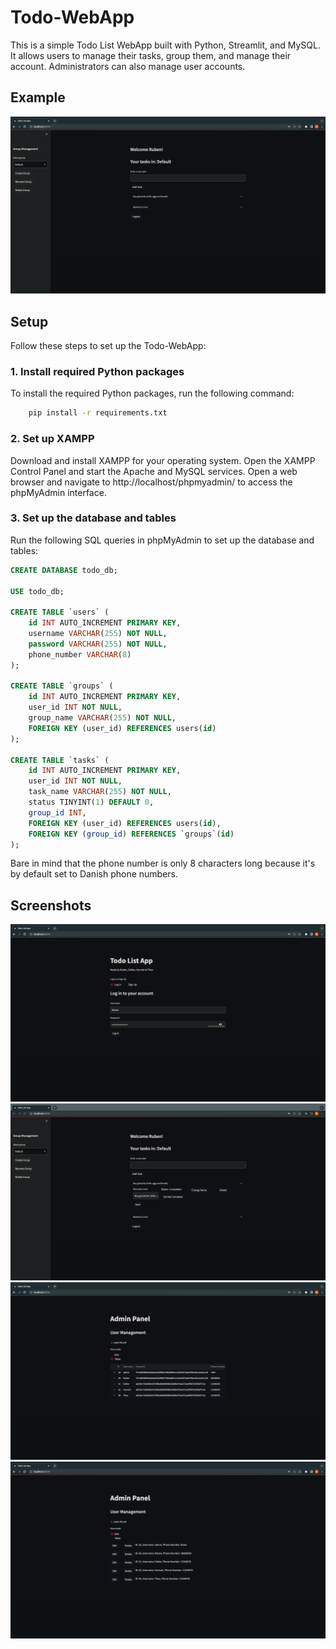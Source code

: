 # Todo-WebApp

This is a simple Todo List WebApp built with Python, Streamlit, and MySQL. It allows users to manage their tasks, group them, and manage their account. Administrators can also manage user accounts.

## Example

![Tasks](images/tasks.png)

## Setup

Follow these steps to set up the Todo-WebApp:

### 1. Install required Python packages

To install the required Python packages, run the following command:

```bash
    pip install -r requirements.txt
```
### 2. Set up XAMPP

Download and install XAMPP for your operating system.
Open the XAMPP Control Panel and start the Apache and MySQL services.
Open a web browser and navigate to http://localhost/phpmyadmin/ to access the phpMyAdmin interface.

### 3. Set up the database and tables
Run the following SQL queries in phpMyAdmin to set up the database and tables:
    
```sql
CREATE DATABASE todo_db;

USE todo_db;

CREATE TABLE `users` (
    id INT AUTO_INCREMENT PRIMARY KEY,
    username VARCHAR(255) NOT NULL,
    password VARCHAR(255) NOT NULL,
    phone_number VARCHAR(8)
);

CREATE TABLE `groups` (
    id INT AUTO_INCREMENT PRIMARY KEY,
    user_id INT NOT NULL,
    group_name VARCHAR(255) NOT NULL,
    FOREIGN KEY (user_id) REFERENCES users(id)
);

CREATE TABLE `tasks` (
    id INT AUTO_INCREMENT PRIMARY KEY,
    user_id INT NOT NULL,
    task_name VARCHAR(255) NOT NULL,
    status TINYINT(1) DEFAULT 0,
    group_id INT,
    FOREIGN KEY (user_id) REFERENCES users(id),
    FOREIGN KEY (group_id) REFERENCES `groups`(id)
);
```
Bare in mind that the phone number is only 8 characters long because it's by default set to Danish phone numbers.

## Screenshots

![Login](images/login.png)
![Tasks Edit](images/tasks_edit.png)
![Admin View](images/admin_view.png)
![Admin Edit](images/admin_edit.png)
